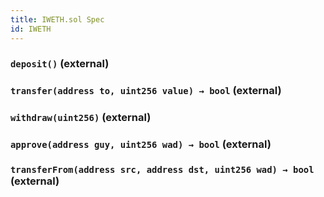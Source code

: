 ```yaml
---
title: IWETH.sol Spec
id: IWETH
---
```








### `deposit()` (external)








### `transfer(address to, uint256 value) → bool` (external)








### `withdraw(uint256)` (external)








### `approve(address guy, uint256 wad) → bool` (external)








### `transferFrom(address src, address dst, uint256 wad) → bool` (external)









